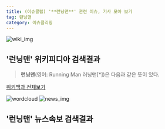 ```yaml
---
title: (이슈클립) '**런닝맨**' 관련 이슈, 기사 모아 보기
tag: 런닝맨
category: 이슈클리핑
---
```

![wiki_img](https://user-images.githubusercontent.com/42597476/44503234-41136a80-a6d0-11e8-9071-6fc6418eafe4.png)
## **'**런닝맨**'** 위키피디아 검색결과
>**런닝맨**(영어: Running Man 러닝맨[*])은 다음과 같은 뜻이 있다.

<a href="https://ko.wikipedia.org/wiki/런닝맨" target="_blank">위키백과 전체보기</a>

![wordcloud](https://s3.ap-northeast-2.amazonaws.com/lyrics101-wordcloud/2018-09-30-1538299029.png)
![news_img](https://user-images.githubusercontent.com/42597476/44507050-1206f400-a6e4-11e8-8d98-7ffbfebb353f.png)
## **'**런닝맨**'** 뉴스속보 검색결과

